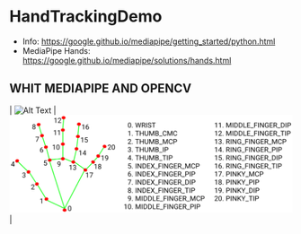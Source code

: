 # HandTrackingDemo
- Info: https://google.github.io/mediapipe/getting_started/python.html
- MediaPipe Hands: https://google.github.io/mediapipe/solutions/hands.html

## WHIT MEDIAPIPE AND OPENCV
| ![Alt Text](https://github.com/facumruiz/HandTrackingDemo/blob/main/docs/hand_tracking_3d_android_gpu.gif)   | ![Image Text](https://github.com/facumruiz/HandTrackingDemo/blob/main/docs/hand_landmarks.png) |
